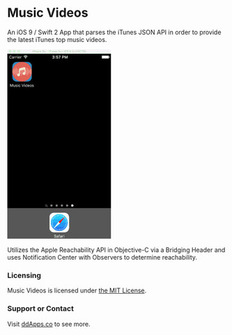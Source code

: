 # Music Videos
An iOS 9 / Swift 2 App that parses the iTunes JSON API in order to provide the latest iTunes top music videos.

![](https://github.com/duliodenis/musicvideos/blob/master/art/screenshot/musicvideos6.gif)

Utilizes the Apple Reachability API in Objective-C via a Bridging Header and uses Notification Center with Observers to determine reachability.

### Licensing
Music Videos is licensed under [the MIT License](https://github.com/duliodenis/musicvideos/blob/master/LICENSE).

### Support or Contact
Visit [ddApps.co](http://ddapps.co) to see more.
